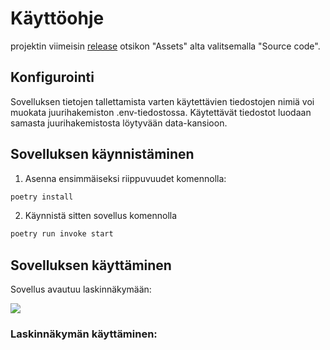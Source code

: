 # Käyttöohje
projektin viimeisin [release](https://github.com/Deepthetics/ot-harjoitustyo/releases) otsikon "Assets" alta valitsemalla "Source code".

## Konfigurointi

Sovelluksen tietojen tallettamista varten käytettävien tiedostojen nimiä voi muokata juurihakemiston .env-tiedostossa. Käytettävät tiedostot luodaan samasta juurihakemistosta löytyvään data-kansioon. 

## Sovelluksen käynnistäminen

1. Asenna ensimmäiseksi riippuvuudet komennolla:

```bash
poetry install
```

2. Käynnistä sitten sovellus komennolla 

```bash
poetry run invoke start
```

## Sovelluksen käyttäminen

Sovellus avautuu laskinnäkymään:

![](https://github.com/Deepthetics/ot-harjoitustyo/blob/master/dokumentaatio/kuvat/laskin.png)

### Laskinnäkymän käyttäminen:
